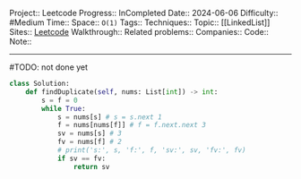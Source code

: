Project:: Leetcode
Progress:: InCompleted
Date:: 2024-06-06
Difficulty:: #Medium 
Time:: 
Space:: `O(1)` 
Tags:: 
Techniques:: 
Topic:: [[LinkedList]]
Sites:: [Leetcode](https://leetcode.com/problems/find-the-duplicate-number/description/)
Walkthrough:: 
Related problems:: 
Companies:: 
Code:: 
Note:: 

---


#TODO: not done yet
```python
class Solution:
    def findDuplicate(self, nums: List[int]) -> int:
        s = f = 0
        while True:
            s = nums[s] # s = s.next 1
            f = nums[nums[f]] # f = f.next.next 3
            sv = nums[s] # 3
            fv = nums[f] # 2
            # print('s:', s, 'f:', f, 'sv:', sv, 'fv:', fv)
            if sv == fv:
                return sv
            


```